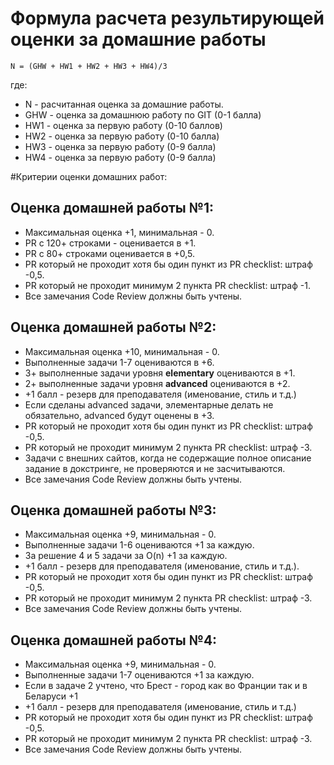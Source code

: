# Формула расчета результирующей оценки за домашние работы
`N = (GHW + HW1 + HW2 + HW3 + HW4)/3`

где:
- N - расчитанная оценка за домашние работы. 
- GHW - оценка за домашнюю работу по GIT (0-1 балла)
- HW1 - оценка за первую работу (0-10 баллов) 
- HW2 - оценка за первую работу (0-10 балла) 
- HW3 - оценка за первую работу (0-9 балла) 
- HW4 - оценка за первую работу (0-9 балла) 

#Критерии оценки домашних работ:
## Оценка домашней работы №1:
- Максимальная оценка +1, минимальная - 0.
- PR с 120+ строками - оценивается в  +1.
- PR с 80+ строками оценивается в +0,5.
- PR который не проходит хотя бы один пункт из PR checklist: штраф -0,5.
- PR который не проходит минимум 2 пункта PR checklist: штраф -1.
- Все замечания Code Review должны быть учтены.

## Оценка домашней работы №2:
- Максимальная оценка +10, минимальная - 0.
- Выполненные задачи 1-7 оцениваются в +6.
- 3+ выполненные задачи уровня  **elementary** оцениваются в +1.
- 2+ выполненные задачи уровня **advanced** оцениваются в  +2.
- +1 балл - резерв для преподавателя (именование, стиль и т.д.)
- Если сделаны advanced задачи, элементарные делать не обязательно, advanced будут оценены в +3.
- PR который не проходит хотя бы один пункт из PR checklist: штраф -0,5.
- PR который не проходит минимум 2 пункта PR checklist: штраф -3.
- Задачи с внешних сайтов, когда не содержащие полное описание задание в докстринге, не проверяются и не засчитываются.
- Все замечания Code Review должны быть учтены. 

## Оценка домашней работы №3:
- Максимальная оценка +9, минимальная - 0.
- Выполненные задачи 1-6 оцениваются +1 за каждую.
- За решение 4 и 5 задачи за O(n)  +1 за каждую.
- +1 балл - резерв для преподавателя (именование, стиль и т.д.).
- PR который не проходит хотя бы один пункт из PR checklist: штраф -0,5.
- PR который не проходит минимум 2 пункта PR checklist: штраф -3.
- Все замечания Code Review должны быть учтены.

## Оценка домашней работы №4:
- Максимальная оценка +9, минимальная - 0.
- Выполненные задачи 1-7 оцениваются +1 за каждую.
- Если в задаче 2 учтено, что Брест - город как во Франции так и в Беларуси +1
- +1 балл - резерв для преподавателя (именование, стиль и т.д.)
- PR который не проходит хотя бы один пункт из PR checklist: штраф -0,5.
- PR который не проходит минимум 2 пункта PR checklist: штраф -3.
- Все замечания Code Review должны быть учтены.
